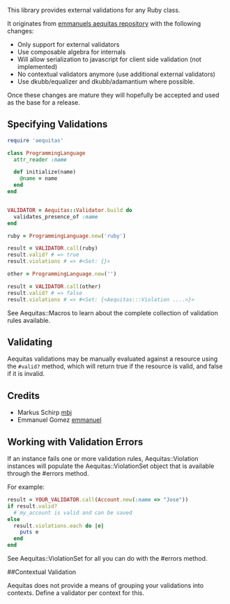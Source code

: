 This library provides external validations for any Ruby class.

It originates from [emmanuels aequitas repository](https://github.com/emmanuel/aequitas) 
with the following changes:

* Only support for external validators
* Use composable algebra for internals
* Will allow serialization to javascript for client side validation (not implemented)
* No contextual validators anymore (use additional external validators)
* Use dkubb/equalizer and dkubb/adamantium where possible.

Once these changes are mature they will hopefully be accepted and used as the base for a release.

## Specifying Validations

```ruby
require 'aequitas'

class ProgrammingLanguage
  attr_reader :name

  def initialize(name)
    @name = name
  end
end


VALIDATOR = Aequitas::Validator.build do
  validates_presence_of :name
end

ruby = ProgrammingLanguage.new('ruby')

result = VALIDATOR.call(ruby)
result.valid? # => true
result.violations # => #<Set: {}>

other = ProgrammingLanguage.new('')

result = VALIDATOR.call(other)
result.valid? # => false
result.violations # => #<Set: {<Aequitas:::Violation ....>}>

```

See Aequitas::Macros to learn about the complete collection of validation rules available.

## Validating

Aequitas validations may be manually evaluated against a resource using the
`#valid?` method, which will return true if the resource is valid,
and false if it is invalid.

## Credits

* Markus Schirp [mbj](https://github.com/mbj)
* Emmanuel Gomez [emmanuel](https://github.com/emmanuel)

## Working with Validation Errors

If an instance fails one or more validation rules, Aequitas::Violation instances
will populate the Aequitas::ViolationSet object that is available through
the #errors method.

For example:

```ruby
result = YOUR_VALIDATOR.call(Account.new(:name => "Jose"))
if result.valid?
  # my_account is valid and can be saved
else
  result.violations.each do |e|
    puts e
  end
end
```

See Aequitas::ViolationSet for all you can do with the #errors method.

##Contextual Validation

Aequitas does not provide a means of grouping your validations into
contexts. Define a validator per context for this. 
